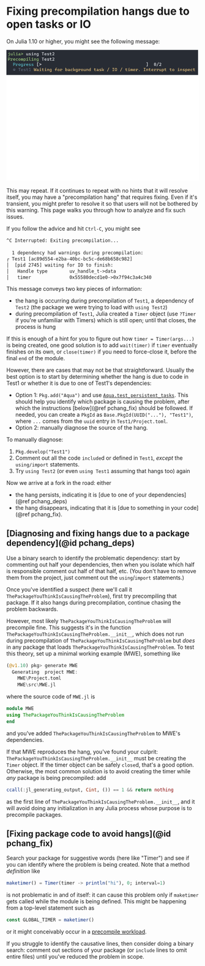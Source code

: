 # Fixing precompilation hangs due to open tasks or IO

On Julia 1.10 or higher, you might see the following message:

![Screenshot of precompilation hang](./img/precompilation_hang.png)

This may repeat. If it continues to repeat with no hints that it will
resolve itself, you may have a "precompilation hang" that requires
fixing. Even if it's transient, you might prefer to resolve it so that
users will not be bothered by this warning.  This page walks you
through how to analyze and fix such issues.

If you follow the advice and hit `Ctrl-C`, you might see

```
^C Interrupted: Exiting precompilation...

  1 dependency had warnings during precompilation:
┌ Test1 [ac89d554-e2ba-40bc-bc5c-de68b658c982]
│  [pid 2745] waiting for IO to finish:
│   Handle type        uv_handle_t->data
│   timer              0x55580decd1e0->0x7f94c3a4c340
```

This message conveys two key pieces of information:

- the hang is occurring during precompilation of `Test1`, a dependency of `Test2` (the package we were trying to load with `using Test2`)
- during precompilation of `Test1`, Julia created a `Timer` object (use `?Timer` if you're unfamiliar with Timers) which is still open; until that closes, the process is hung

If this is enough of a hint for you to figure out how `timer = Timer(args...)` is being created, one good solution is to add `wait(timer)` if `timer` eventually finishes on its own, or `close(timer)` if you need to force-close it, before the final `end` of the module.

However, there are cases that may not be that straightforward. Usually the best option is to start by determining whether the hang is due to code in Test1 or whether it is due to one of Test1's dependencies:

- Option 1: `Pkg.add("Aqua")` and use [`Aqua.test_persistent_tasks`](https://juliatesting.github.io/Aqua.jl/dev/#Aqua.test_persistent_tasks-Tuple{Base.PkgId}). This should help you identify which package is causing the problem, after which the instructions [below](@ref pchang_fix) should be followed. If needed, you can create a `PkgId` as `Base.PkgId(UUID("..."), "Test1")`, where `...` comes from the `uuid` entry in `Test1/Project.toml`.
- Option 2: manually diagnose the source of the hang.

To manually diagnose:

1. `Pkg.develop("Test1")`
2. Comment out all the code `include`d or defined in `Test1`, *except* the `using/import` statements.
3. Try `using Test2` (or even `using Test1` assuming that hangs too) again

Now we arrive at a fork in the road: either

- the hang persists, indicating it is [due to one of your dependencies](@ref pchang_deps)
- the hang disappears, indicating that it is [due to something in your code](@ref pchang_fix).

## [Diagnosing and fixing hangs due to a package dependency](@id pchang_deps)

Use a binary search to identify the problematic dependency: start by commenting out half your dependencies, then when you isolate which half is responsible comment out half of that half, etc. (You don't have to remove them from the project, just comment out the `using`/`import` statements.)

Once you've identified a suspect (here we'll call it `ThePackageYouThinkIsCausingTheProblem`), first try precompiling that package. If it also hangs during precompilation, continue chasing the problem backwards.

However, most likely `ThePackageYouThinkIsCausingTheProblem` will precompile fine. This suggests it's in the function `ThePackageYouThinkIsCausingTheProblem.__init__`, which does not run during precompilation of `ThePackageYouThinkIsCausingTheProblem` but *does* in any package that loads `ThePackageYouThinkIsCausingTheProblem`.  To test this theory, set up a minimal working example (MWE), something like

```julia
(@v1.10) pkg> generate MWE
  Generating  project MWE:
    MWE\Project.toml
    MWE\src\MWE.jl
```

where the source code of `MWE.jl` is

```julia
module MWE
using ThePackageYouThinkIsCausingTheProblem
end
```

and you've added `ThePackageYouThinkIsCausingTheProblem` to MWE's dependencies.

If that MWE reproduces the hang, you've found your culprit:
`ThePackageYouThinkIsCausingTheProblem.__init__` must be creating the `Timer` object. If the timer object can be safely `close`d, that's a good option. Otherwise, the most common solution is to avoid creating the timer while *any* package is being precompiled: add

```julia
ccall(:jl_generating_output, Cint, ()) == 1 && return nothing
```

as the first line of `ThePackageYouThinkIsCausingTheProblem.__init__`, and it will avoid doing any initialization in any Julia process whose purpose is to precompile packages.

## [Fixing package code to avoid hangs](@id pchang_fix)

Search your package for suggestive words (here like "Timer") and see if you can identify where the problem is being created. Note that a method *definition* like

```julia
maketimer() = Timer(timer -> println("hi"), 0; interval=1)
```

is not problematic in and of itself: it can cause this problem only if `maketimer` gets called while the module is being defined. This might be happening from a top-level statement such as

```julia
const GLOBAL_TIMER = maketimer()
```

or it might conceivably occur in a [precompile workload](https://github.com/JuliaLang/PrecompileTools.jl).

If you struggle to identify the causative lines, then consider doing a binary search: comment out sections of your package (or `include` lines to omit entire files) until you've reduced the problem in scope.
